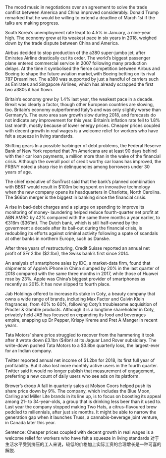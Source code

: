 The mood music in negotiations over an agreement to solve the trade conflict between America and China improved considerably. Donald Trump remarked that he would be willing to extend a deadline of March 1st if the talks are making progress.

South Korea’s unemployment rate leapt to 4.5% in January, a nine-year high. The economy grew at its weakest pace in six years in 2018, weighed down by the trade dispute between China and America.

Airbus decided to stop production of the a380 super-jumbo jet, after Emirates Airline drastically cut its order. The world’s biggest passenger plane entered commercial service in 2007 following many production delays. At the time it symbolised the fierce competition between Airbus and Boeing to shape the future aviation market,with Boeing betting on its rival 787 Dreamliner. The a380 was supported by just a handful of carriers such as Emirates and Singapore Airlines, which has already scrapped the first two a380s it had flown.

Britain’s economy grew by 1.4% last year, the weakest pace in a decade. Brexit was clearly a factor, though other European countries are slowing, too. Britain’s economy outperformed Italy’s and was only slightly worse than Germany’s. The euro area saw growth slow during 2018, and forecasts do not indicate any improvement for this year. Britain’s inflation rate fell to 1.8% last month, mostly because of lower energy prices. Cheaper prices coupled with decent growth in real wages is a welcome relief for workers who have felt a squeeze in living standards.

Shifting gears
In a possible harbinger of debt problems, the Federal Reserve Bank of New York reported that 7m Americans are at least 90 days behind with their car loan payments, a million more than in the wake of the financial crisis. Although the overall pool of credit worthy car loans has improved, the FRBNY noted a sharp rise in delinquencies among borrowers under 30 years of age.

The chief executive of SunTrust said that the bank’s planned combination with BB&T would result in $100m being spent on innovative technology when the new company opens its headquarters in Charlotte, North Carolina. The $66bn merger is the biggest in banking since the financial crisis.

A rise in bad-debt charges and a splurge on spending to improve its monitoring of money- laundering helped reduce fourth-quarter net profit at ABN AMRO by 42% compared with the same three months a year earlier, to €316m ($361m). The Dutch bank, which is still half-owned by the government a decade after its bail-out during the financial crisis, is redoubling its efforts against criminal activity following a spate of scandals at other banks in northern Europe, such as Danske.

After three years of restructuring, Credit Suisse reported an annual net profit of SFr 2.1bn ($2.1bn), the Swiss bank’s first since 2014.

An analysis of smartphone sales by IDC, a market-data firm, found that shipments of Apple’s iPhone in China slumped by 20% in the last quarter of 2018 compared with the same three months in 2017, while those of Huawei rose by 23%. Apple was China’s biggest provider of smartphones as recently as 2015. It has now slipped to fourth place.

Jab Holdings offered to increase its stake in Coty, a beauty company that owns a wide range of brands, including Max Factor and Calvin Klein fragrances, from 40% to 60%, following Coty’s troublesome acquisition of Procter & Gamble products. Although it is a longtime shareholder in Coty, privately held JAB has focused on expanding its food and beverages empire, snapping up Dr Pepper, Krispy Kreme and Pret A Manger in recent years.

Tata Motors’ share price struggled to recover from the hammering it took after it wrote down £3.1bn ($4bn) at its Jaguar Land Rover subsidiary. The write-down pushed Tata Motors to a $3.8bn quarterly loss, the largest-ever for an Indian company.

Twitter reported annual net income of $1.2bn for 2018, its first full year of profitability. But it also lost more monthly active users in the fourth quarter. Twitter said it would no longer publish that measurement of engagement, preferring a new count of daily users who see ads on its platform.

Brewer’s droop
A fall in quarterly sales at Molson Coors helped push its share price down by 9%. The company, which includes the Blue Moon, Carling and Miller Lite brands in its line up, is to focus on boosting its appeal among 21- to 34-year-olds, a group that is drinking less beer than it used to. Last year the company stopped making Two Hats, a citrus-flavoured brew peddled to millennials, after just six months. It might be able to narrow the generation gap when it launches Truss, a cannabis-beverage joint venture, in Canada later this year.

Sentence:
Cheaper prices coupled with decent growth in real wages is a welcome relief for workers who have felt a squeeze in living standards
对于生活水平受到挤压的工人来说，较低的价格加上实际工资的合理增长是一种可喜的解脱.